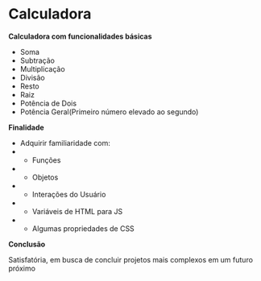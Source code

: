 # Calculadora

**Calculadora com funcionalidades básicas**

- Soma
- Subtração
- Multiplicação
- Divisão
- Resto
- Raiz
- Potência de Dois
- Potência Geral(Primeiro número elevado ao segundo)

**Finalidade**

- Adquirir familiaridade com:
- - Funções
- - Objetos
- - Interações do Usuário
- - Variáveis de HTML para JS
- - Algumas propriedades de CSS

**Conclusão**

Satisfatória, em busca de concluir projetos mais complexos em um futuro próximo